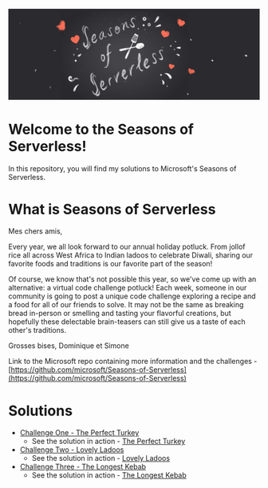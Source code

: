![banner](assets/seasons-of-serverless-banner-animated.gif)

# Welcome to the Seasons of Serverless!

In this repository, you will find my solutions to Microsoft's Seasons of Serverless.

# What is Seasons of Serverless

Mes chers amis,

Every year, we all look forward to our annual holiday potluck. From jollof rice all across West Africa to Indian ladoos to celebrate Diwali, sharing our favorite foods and traditions is our favorite part of the season!

Of course, we know that's not possible this year, so we've come up with an alternative: a virtual code challenge potluck! Each week, someone in our community is going to post a unique code challenge exploring a recipe and a food for all of our friends to solve. It may not be the same as breaking bread in-person or smelling and tasting your flavorful creations, but hopefully these delectable brain-teasers can still give us a taste of each other's traditions.

Grosses bises, Dominique et Simone

Link to the Microsoft repo containing more information and the challenges - [https://github.com/microsoft/Seasons-of-Serverless](https://github.com/microsoft/Seasons-of-Serverless)

# Solutions
* [Challenge One - The Perfect Turkey](https://github.com/stuartleaver/seasons-of-serverless/tree/main/01-the-perfect-turkey)
  * See the solution in action - [The Perfect Turkey](https://www.theperfectturkey.cloud)
* [Challenge Two - Lovely Ladoos](https://github.com/stuartleaver/seasons-of-serverless/tree/main/02-lovely-ladoos)
    * See the solution in action - [Lovely Ladoos](https://www.lovelyladoos.cloud)
* [Challenge Three - The Longest Kebab](https://github.com/stuartleaver/seasons-of-serverless/tree/main/03-the-longest-kebab)
    * See the solution in action - [The Longest Kebab](https://www.thelongestkebab.cloud)
